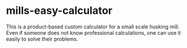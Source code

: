 # mills-easy-calculator
This is a product-based custom calculator for a small scale husking mill. Even if someone does not know professional calculations, one can use it easily to solve their problems.

